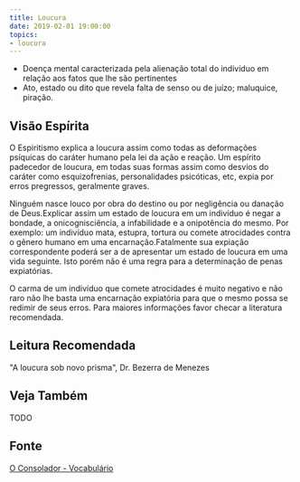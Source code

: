 ```yaml
---
title: Loucura
date: 2019-02-01 19:00:00
topics:
- loucura
---
```


* Doença mental caracterizada pela alienação total do indivíduo em relação aos
  fatos que lhe são pertinentes
* Ato, estado ou dito que revela falta de senso ou de juízo; maluquice, piração.

## Visão Espírita
O Espiritismo explica a loucura assim como todas as deformações psíquicas do
caráter humano pela lei da ação e reação. Um espírito padecedor de loucura, em
todas suas formas assim como desvios do caráter como esquizofrenias,
personalidades psicóticas, etc, expia por erros pregressos, geralmente graves.

Ninguém nasce louco por obra do destino ou por negligência ou danação de
Deus.Explicar assim um estado de loucura em um indivíduo é negar a bondade, a
onicognisciência, a infabilidade e a onipotência do mesmo. Por exemplo: um
indivíduo mata, estupra, tortura ou comete atrocidades contra o gênero humano
em uma encarnação.Fatalmente sua expiação correspondente poderá ser a de
apresentar um estado de loucura em uma vida seguinte. Isto porém não é uma
regra para a determinação de penas expiatórias.

O carma de um indivíduo que comete atrocidades é muito negativo e não raro não
lhe basta uma encarnação expiatória para que o mesmo possa se redimir de seus
erros. Para maiores informações favor checar a literatura recomendada.

## Leitura Recomendada
"A loucura sob novo prisma", Dr. Bezerra de Menezes

## Veja Também
TODO

## Fonte
[O Consolador - Vocabulário](http://www.oconsolador.com.br/linkfixo/vocabulario/principal.html)


